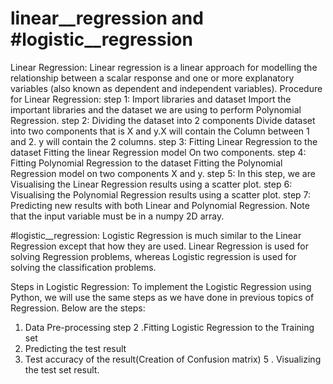 # linear__regression and #logistic__regression
Linear Regression:
Linear regression is a linear approach for modelling the relationship between a
scalar response and one or more explanatory variables (also known as dependent
and independent variables).
Procedure for Linear Regression:
step 1: Import libraries and dataset
Import the important libraries and the dataset we are using to perform Polynomial
Regression.
step 2: Dividing the dataset into 2 components
Divide dataset into two components that is X and y.X will contain the Column
between 1 and 2. y will contain the 2 columns.
step 3: Fitting Linear Regression to the dataset
Fitting the linear Regression model On two components.
step 4: Fitting Polynomial Regression to the dataset
Fitting the Polynomial Regression model on two components X and y.
step 5: In this step, we are Visualising the Linear Regression results using a
scatter plot.
step 6: Visualising the Polynomial Regression results using a scatter plot.
step 7: Predicting new results with both Linear and Polynomial Regression.
Note that the input variable must be in a numpy 2D array.

#logistic__regression:
Logistic Regression is much similar to the Linear Regression except that how they
are used. Linear Regression is used for solving Regression problems, whereas
Logistic regression is used for solving the classification problems.

Steps in Logistic Regression:
To implement the Logistic Regression using Python, we will use the same steps as
we have done in previous topics of Regression. Below are the steps:

1. Data Pre-processing step
2 .Fitting Logistic Regression to the Training set
3. Predicting the test result
4. Test accuracy of the result(Creation of Confusion matrix)
5 . Visualizing the test set result.
